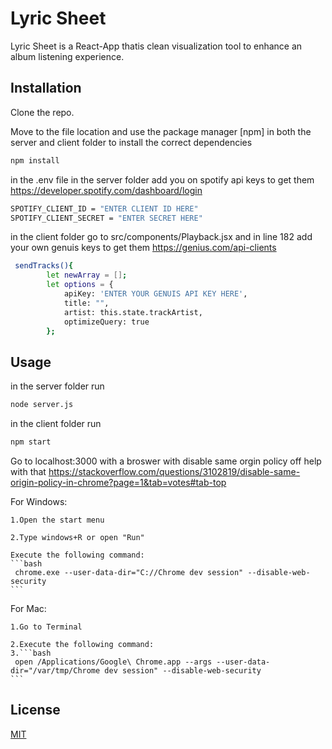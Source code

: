 # Lyric Sheet

Lyric Sheet is a React-App thatis clean visualization tool to enhance an album listening experience.

## Installation
Clone the repo.

Move to the file location and use the package manager [npm] in both the server and client folder to install the correct dependencies
```bash
npm install
```

in the .env file in the server folder add you on spotify api keys
to get them
https://developer.spotify.com/dashboard/login

```bash
SPOTIFY_CLIENT_ID = "ENTER CLIENT ID HERE"
SPOTIFY_CLIENT_SECRET = "ENTER SECRET HERE"
```

in the client folder go to src/components/Playback.jsx and in line 182 add your own genuis keys
to get them
https://genius.com/api-clients

```bash
 sendTracks(){
        let newArray = [];
        let options = {
            apiKey: 'ENTER YOUR GENUIS API KEY HERE',
            title: "",
            artist: this.state.trackArtist,
            optimizeQuery: true
        };  
```


## Usage
in the server folder run

```bash
node server.js
```
in the client folder run

```bash
npm start
```
Go to localhost:3000 with a broswer with disable same orgin policy off
help with that 
https://stackoverflow.com/questions/3102819/disable-same-origin-policy-in-chrome?page=1&tab=votes#tab-top

For Windows:

    1.Open the start menu

    2.Type windows+R or open "Run"

    Execute the following command:
    ```bash
     chrome.exe --user-data-dir="C://Chrome dev session" --disable-web-security
    ```
For Mac:

    1.Go to Terminal

    2.Execute the following command:
    3.```bash
     open /Applications/Google\ Chrome.app --args --user-data-dir="/var/tmp/Chrome dev session" --disable-web-security
    ```


## License
[MIT](https://choosealicense.com/licenses/mit/)

